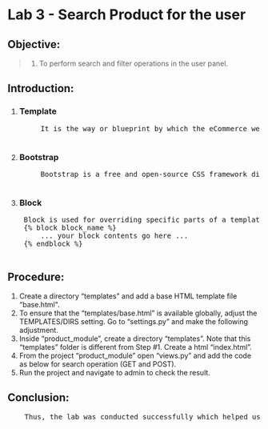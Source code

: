 # **Lab 3 - Search Product for the user**

## **Objective:**
> 1. To perform search and filter operations in the user panel.

## **Introduction:**

1. ### **Template**
    <pre>
        It is the way or blueprint by which the eCommerce website needs to be built. It specifies the working areas for the blocks to be fit into according to the respective tasks.
    </pre>

2. ### **Bootstrap**
    <pre>
        Bootstrap is a free and open-source CSS framework directed at responsive, mobile-first front-end web development. It contains CSS- and JavaScript-based design templates for typography, forms, buttons, navigation, and other interface components.
    </pre>

3. ### **Block**
    <pre>
    Block is used for overriding specific parts of a template. In your case, you have a block named content and this is supposed to be overridden by children that inherit from this template. That's where the power of the templates comes from in a sense.
    {% block block_name %}
        ... your block contents go here ...
    {% endblock %}
    </pre>

## **Procedure:**

1. Create a directory “templates” and add a base HTML template file “base.html".
2. To ensure that the “templates/base.html” is available globally, adjust the
TEMPLATES/DIRS setting. Go to “settings.py” and make the following adjustment.
3. Inside “product_module”, create a directory “templates”. Note that this “templates” folder is different from Step #1. Create a html “index.html”.
4. From the project “product_module” open “views.py” and add the code as below for search operation (GET and POST).
5. Run the project and navigate to admin to check the result.

## **Conclusion:**
<pre>
    Thus, the lab was conducted successfully which helped us to learn more about the use of Bootstrap and all the interactive interfaces to be used in the user-panel. We also learned to display the product’s image, use filters and search, help the user to input the products, category and brands directly from the user interface via the Admin url link.
</pre>